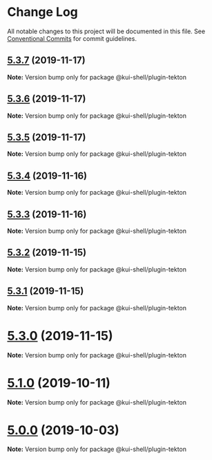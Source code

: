 # Change Log

All notable changes to this project will be documented in this file.
See [Conventional Commits](https://conventionalcommits.org) for commit guidelines.

## [5.3.7](https://github.com/IBM/kui/compare/v4.5.0...v5.3.7) (2019-11-17)

**Note:** Version bump only for package @kui-shell/plugin-tekton

## [5.3.6](https://github.com/IBM/kui/compare/v4.5.0...v5.3.6) (2019-11-17)

**Note:** Version bump only for package @kui-shell/plugin-tekton

## [5.3.5](https://github.com/IBM/kui/compare/v4.5.0...v5.3.5) (2019-11-17)

**Note:** Version bump only for package @kui-shell/plugin-tekton

## [5.3.4](https://github.com/IBM/kui/compare/v4.5.0...v5.3.4) (2019-11-16)

**Note:** Version bump only for package @kui-shell/plugin-tekton

## [5.3.3](https://github.com/IBM/kui/compare/v4.5.0...v5.3.3) (2019-11-16)

**Note:** Version bump only for package @kui-shell/plugin-tekton

## [5.3.2](https://github.com/IBM/kui/compare/v5.3.1...v5.3.2) (2019-11-15)

**Note:** Version bump only for package @kui-shell/plugin-tekton

## [5.3.1](https://github.com/IBM/kui/compare/v4.5.0...v5.3.1) (2019-11-15)

**Note:** Version bump only for package @kui-shell/plugin-tekton

# [5.3.0](https://github.com/IBM/kui/compare/v4.5.0...v5.3.0) (2019-11-15)

**Note:** Version bump only for package @kui-shell/plugin-tekton

# [5.1.0](https://github.com/IBM/kui/compare/v4.5.0...v5.1.0) (2019-10-11)

**Note:** Version bump only for package @kui-shell/plugin-tekton

# [5.0.0](https://github.com/IBM/kui/compare/v4.5.0...v5.0.0) (2019-10-03)

**Note:** Version bump only for package @kui-shell/plugin-tekton
